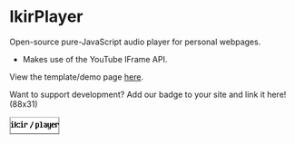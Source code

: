 # IkirPlayer
Open-source pure-JavaScript audio player for personal webpages.
- Makes use of the YouTube IFrame API.

View the template/demo page [here](https://ramenguy.github.io/IkirPlayer/template).

Want to support development? Add our badge to your site and link it here! (88x31)

![IkirPlayer badge](/badge.png)
